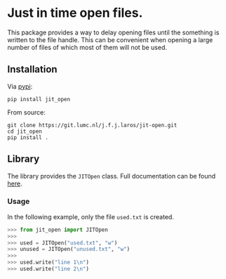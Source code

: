 # Just in time open files.
This package provides a way to delay opening files until the something is
written to the file handle. This can be convenient when opening a large number
of files of which most of them will not be used.

## Installation
Via [pypi](https://pypi.python.org/pypi/jit-open):

    pip install jit_open

From source:

    git clone https://git.lumc.nl/j.f.j.laros/jit-open.git
    cd jit_open
    pip install .

## Library
The library provides the `JITOpen` class. Full documentation can be found
[here](https://git.lumc.nl/j.f.j.laros/jit-open).

### Usage
In the following example, only the file `used.txt` is created.

```python
>>> from jit_open import JITOpen
>>>
>>> used = JITOpen("used.txt", "w")
>>> unused = JITOpen("unused.txt", "w")
>>>
>>> used.write("line 1\n")
>>> used.write("line 2\n")
```
